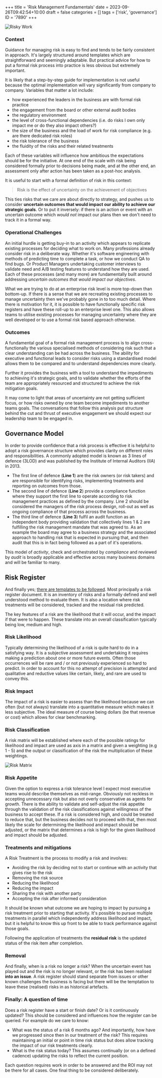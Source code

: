 +++
title = 'Risk Management Fundamentals'
date = 2023-09-26T09:42:54+10:00
draft = false
categories = []
tags = ['risk', 'governance']
ID = '7890'
+++

![Risky Work](/images/caveman_shark2.jpg)

### Context 

Guidance for managing risk is easy to find and tends to be fairly consistent in approach.  It's largely structured around templates which are straightforward and seemingly adaptable.  But practical advice for how to put a formal risk process into practice is less obvious but extremely important.  

It is likely that a step-by-step guide for implementation is not useful because the optimal implementation will vary significantly from company to company. Variables that matter a lot include:
- how experienced the leaders in the business are with formal risk practice
- the engagement from the board or other external audit bodies
- the regulatory environment 
- the level of cross-functional dependencies (i.e. do risks I own only impact me or do they also impact others?) 
- the size of the business and the load of work for risk compliance (e.g. are there dedicated risk roles)
- the risk tolerance of the business
- the fluidity of the risks and their related treatments

Each of these variables will influence how ambitious the expectations should be for the initiative.  At one end of the scale with risk being considered formally prior to decisions being made, and at the other end, an assessment only after action has been taken as a post-hoc analysis.

It is useful to start with a formal definition of risk in this context: 
> Risk is the effect of uncertainty on the achievement of objectives

This ties risks that we care are about directly to strategy, and pushes us to consider **uncertain outcomes that would impact our ability to achieve our strategic goals**.  Or to put it inversely: if there is an action or event with an uncertain outcome which *would not* impact our plans then we don't need to track it in a formal way. 


### Operational Challenges

An initial hurdle is getting buy-in to an activity which appears to replicate existing processes for deciding what to work on.  Many professions already consider risk in a deliberate way.  Whether it's software engineering with methods of predicting time to complete a task, or how we conduct QA to find bugs.  Or Product Managers undertaking customer interviews to validate need and A/B testing features to understand how they are used.  Each of these processes (and many more) are fundamentally built around addressing *uncertain outcomes that would impact our objectives*.  

What we are trying to do at an enterprise risk level is more top-down than bottom-up.  If there is a sense that we are recreating existing processes to manage uncertainty then we've probably gone in to too much detail.  Where there is motivation for it, it is possible to have functionally specific risk registers and have these roll-up to an enterprise level one.  This also allows teams to utilise existing processes for managing uncertainty where they are well developed or to use a formal risk based approach otherwise.  


### Outcomes

A fundamental goal of a formal risk management process is to align cross-functionally the various specialised methods of considering risk such that a clear understanding can be had across the business.  The ability for executive and functional leads to consider risks using a standardised model allows them to be compared and to understand dependencies more clearly.

Further it provides the business with a tool to understand the impediments to achieving it's strategic goals, and to validate whether the efforts of the team are appropriately resourced and structured to achieve the risk mitigation goals.

It may come to light that areas of uncertainty are not getting sufficient focus, or how risks owned by one team become impediments to another teams goals.  The conversations that follow this analysis put structure behind the cut and thrust of executive engagement we should expect our leadership team to be engaged in.    

## Governance Model

In order to provide confidence that a risk process is effective it is helpful to adopt a risk governance structure which provides clarity on different roles and responsibilities. A commonly adopted model is known as 3 lines of defence (3LOD) and was published by the Institute of Internal Auditors (IIA) in 2013. 

- The first line of defence (**Line 1**) are the risk owners (or risk takers) and are responsible for identifying risks, implementing treatments and reporting on outcomes from those.
- The second line of defence (**Line 2**) provide a compliance function where they support the first line to operate according to risk management practices as defined by the company.  Line 2 should be considered the managers of the risk process design, roll-out as well as ongoing compliance of that process across the business.
- The third line of defence (**Line 3**) fulfil an audit function as an independent body providing validation that collectively lines 1 & 2 are fulfilling the risk management mandate that was agreed to.  As an example the board may agree to a business strategy and the associated approach to handling risk that is expected in pursuing that, and then audit that this is in fact being followed as a part of it's operations.

This model of *activity*, check and orchestrated by *compliance* and reviewed by *audit* is broadly applicable and effective across many business domains and will be familiar to many.

## Risk Register

And finally yes; [there are templates to be followed](https://docs.google.com/spreadsheets/d/1nBQOJBIL9k6xIsp4i7g7pbYaSnYDMMVoivaQLEErPs0/edit).  Most principally a risk register document.  It is an inventory of risks and a formally defined and well understood method to evaluate them.  It is also a location where risk treatments will be considered, tracked and the residual risk predicted.

The key features of a risk are the likelihood that it will occur, and the impact if that were to happen.  These translate into an overall classification typically being low, medium and high.  

### Risk Likelihood

Typically determining the likelihood of a risk is quite hard to do in a satisfying way.  It is a subjective assessment and undertaking it requires making a prediction about one or more future events. Often those occurrences will be rare and / or not previously experienced so hard to predict.  In order to account for this no attempt of precision is attempted and qualitative and reductive values like certain, likely, and rare are used to convey this.

### Risk Impact

The impact of a risk is easier to assess than the likelihood because we can often (but not always) translate into a quantitative measure which makes it less subjective.  The ideal measure of course being dollars (be that revenue or cost) which allows for clear benchmarking.

### Risk Classification

A risk matrix will be established where each of the possible ratings for likelihood and impact are used as axis in a matrix and given a weighting (e.g 1 - 5) and the output or classification of the risk the multiplication of these weightings.  

![Risk Matrix](/images/risk-matrix.png)

### Risk Appetite

Given the option to express a risk tolerance level I expect most executive teams would describe themselves as mid-range.  Obviously not reckless in accepting unnecessary risk but also not overly conservative as agents for growth.  There is the ability to validate and self-adjust the risk appetite through the validation of the risk classifications against willingness of the business to accept these.  If a risk is considered high, and could be treated to reduce that, but the business decides not to proceed with that, then most likely the scale for determining the likelihood and impact should be adjusted, or the matrix that determines a risk is high for the given likelihood and impact should be adjusted. 

### Treatments and mitigations

A Risk Treatment is the process to modify a risk and involves:
- Avoiding the risk by deciding not to start or continue with an activity that gives rise to the risk
- Removing the risk source
- Reducing the likelihood
- Reducing the impact
- Sharing the risk with another party
- Accepting the risk after informed consideration

It should be known what outcome we are hoping to impact by pursuing a risk treatment prior to starting that activity.  It's possible to pursue multiple treatments in parallel which independently address likelihood and impact, but it is helpful to know this up front to be able to track performance against those goals. 

Following the application of treatments the **residual risk** is the updated status of the risk item after completion.  

### Removal

And finally, when is a risk no longer a risk?  When the uncertain event has played out and the risk is no longer relevant, or the risk has been realised **into an issue**. A risk register should stand separate from issues or other known challenges the business is facing but there will be the temptation to leave these (realised) risks in as historical artefacts. 

### Finally: A question of time

Does a risk register have a start or finish date?  Or is it continuously updated?  This should be considered and influences how the register can be queried.  For example do we care to know:

- What was the status of a risk 6 months ago?  And importantly, how have we progressed since then in our treatment of the risk?  This requires maintaining an initial or point in time risk status but does allow tracking the impact of our risk treatments clearly.
- What is the risk status today?  This assumes continually (or on a defined cadence) updating the risks to reflect the current position.  

Each question requires work in order to be answered and the ROI may not be there for all cases.  One final thing to be considered deliberately.  


